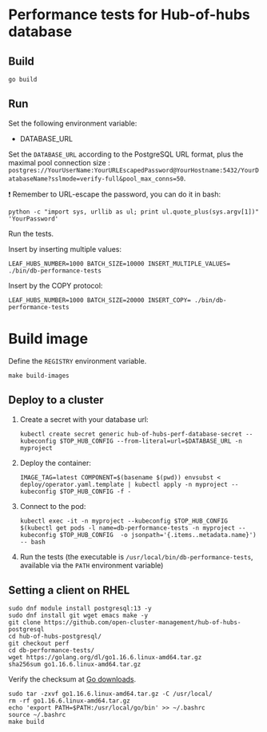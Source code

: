 # Performance tests for Hub-of-hubs database

## Build

```
go build
```

## Run

Set the following environment variable:

* DATABASE_URL

Set the `DATABASE_URL` according to the PostgreSQL URL format, plus the maximal pool connection size : `postgres://YourUserName:YourURLEscapedPassword@YourHostname:5432/YourDatabaseName?sslmode=verify-full&pool_max_conns=50`.

:exclamation: Remember to URL-escape the password, you can do it in bash:

```
python -c "import sys, urllib as ul; print ul.quote_plus(sys.argv[1])" 'YourPassword'
```

Run the tests.

Insert by inserting multiple values:

```
LEAF_HUBS_NUMBER=1000 BATCH_SIZE=10000 INSERT_MULTIPLE_VALUES= ./bin/db-performance-tests
```

Insert by the COPY protocol:

```
LEAF_HUBS_NUMBER=1000 BATCH_SIZE=20000 INSERT_COPY= ./bin/db-performance-tests
```

# Build image

Define the `REGISTRY` environment variable.

```
make build-images
```

## Deploy to a cluster

1.  Create a secret with your database url:

    ```
    kubectl create secret generic hub-of-hubs-perf-database-secret --kubeconfig $TOP_HUB_CONFIG --from-literal=url=$DATABASE_URL -n myproject
    ```

1.  Deploy the container:

    ```
    IMAGE_TAG=latest COMPONENT=$(basename $(pwd)) envsubst < deploy/operator.yaml.template | kubectl apply -n myproject --kubeconfig $TOP_HUB_CONFIG -f -
    ```

1.  Connect to the pod:

    ```
    kubectl exec -it -n myproject --kubeconfig $TOP_HUB_CONFIG $(kubectl get pods -l name=db-performance-tests -n myproject --kubeconfig $TOP_HUB_CONFIG  -o jsonpath='{.items..metadata.name}') -- bash
    ```

1.  Run the tests (the executable is `/usr/local/bin/db-performance-tests`, available via the `PATH` environment variable)

## Setting a client on RHEL

```
sudo dnf module install postgresql:13 -y
sudo dnf install git wget emacs make -y
git clone https://github.com/open-cluster-management/hub-of-hubs-postgresql
cd hub-of-hubs-postgresql/
git checkout perf
cd db-performance-tests/
wget https://golang.org/dl/go1.16.6.linux-amd64.tar.gz
sha256sum go1.16.6.linux-amd64.tar.gz
```

Verify the checksum at [Go downloads](https://golang.org/dl/).

```
sudo tar -zxvf go1.16.6.linux-amd64.tar.gz -C /usr/local/
rm -rf go1.16.6.linux-amd64.tar.gz
echo 'export PATH=$PATH:/usr/local/go/bin' >> ~/.bashrc
source ~/.bashrc
make build
```
